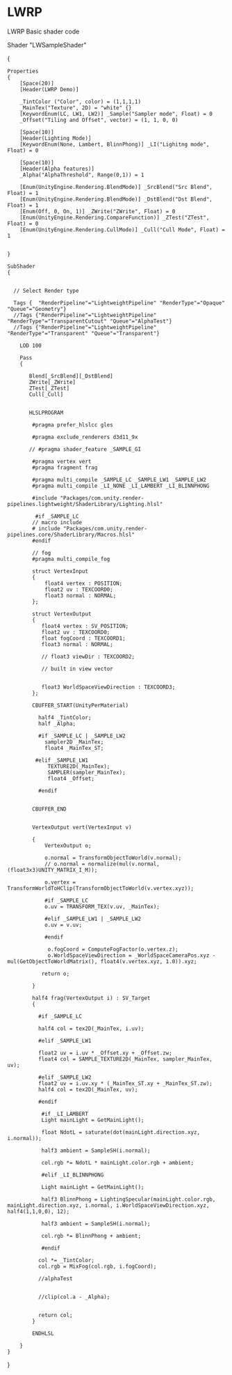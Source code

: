 # LWRP
LWRP Basic shader code


Shader "LWSampleShader"

{

    Properties
    {
        [Space(20)]
        [Header(LWRP Demo)]    

        _TintColor ("Color", color) = (1,1,1,1)
        _MainTex("Texture", 2D) = "white" {}
        [KeywordEnum(LC, LW1, LW2)] _Sample("Sampler mode", Float) = 0
        _Offset("Tiling and Offset", vector) = (1, 1, 0, 0)
       
        [Space(10)]
        [Header(Lighting Mode)]
        [KeywordEnum(None, Lambert, BlinnPhong)] _LI("Lighitng mode", Float) = 0

        [Space(10)]
        [Header(Alpha features)]
        _Alpha("AlphaThreshold", Range(0,1)) = 1

        [Enum(UnityEngine.Rendering.BlendMode)] _SrcBlend("Src Blend", Float) = 1
        [Enum(UnityEngine.Rendering.BlendMode)] _DstBlend("Dst Blend", Float) = 1
        [Enum(Off, 0, On, 1)] _ZWrite("ZWrite", Float) = 0
        [Enum(UnityEngine.Rendering.CompareFunction)] _ZTest("ZTest", Float) = 0
        [Enum(UnityEngine.Rendering.CullMode)] _Cull("Cull Mode", Float) = 1 


    }
    
    SubShader
    {
      

      // Select Render type

      Tags {  "RenderPipeline"="LightweightPipeline" "RenderType"="Opaque" "Queue"="Geometry"}
      //Tags {"RenderPipeline"="LightweightPipeline" "RenderType"="TransparentCutout" "Queue"="AlphaTest"}
      //Tags {"RenderPipeline"="LightweightPipeline" "RenderType"="Transparent" "Queue"="Transparent"}

        LOD 100

        Pass
        {
                      
           Blend[_SrcBlend][_DstBlend]
           ZWrite[_ZWrite]
           ZTest[_ZTest]
           Cull[_Cull]


           HLSLPROGRAM

            #pragma prefer_hlslcc gles

            #pragma exclude_renderers d3d11_9x

           // #pragma shader_feature _SAMPLE_GI   

            #pragma vertex vert
            #pragma fragment frag

            #pragma multi_compile _SAMPLE_LC _SAMPLE_LW1 _SAMPLE_LW2
            #pragma multi_compile _LI_NONE _LI_LAMBERT _LI_BLINNPHONG

            #include "Packages/com.unity.render-pipelines.lightweight/ShaderLibrary/Lighting.hlsl"

             #if _SAMPLE_LC
            // macro include
            # include "Packages/com.unity.render-pipelines.core/ShaderLibrary/Macros.hlsl"
            #endif
            
            // fog
            #pragma multi_compile_fog 

            struct VertexInput
            {
                float4 vertex : POSITION;
                float2 uv : TEXCOORD0;
                float3 normal : NORMAL;
            };

            struct VertexOutput
            {
               float4 vertex : SV_POSITION;
               float2 uv : TEXCOORD0;
               float fogCoord : TEXCOORD1;
               float3 normal : NORMAL;

               // float3 viewDir : TEXCOORD2;

               // built in view vector


               float3 WorldSpaceViewDirection : TEXCOORD3;
            };
             
            CBUFFER_START(UnityPerMaterial)

              half4 _TintColor;
              half _Alpha;

              #if _SAMPLE_LC | _SAMPLE_LW2
                sampler2D _MainTex;
                float4 _MainTex_ST;

             #elif _SAMPLE_LW1
                 TEXTURE2D(_MainTex);
                 SAMPLER(sampler_MainTex);
                 float4 _Offset;
              
              #endif     

               
            CBUFFER_END
                                  

            VertexOutput vert(VertexInput v)

            {
                VertexOutput o;       
    
                o.normal = TransformObjectToWorld(v.normal);
                // o.normal = normalize(mul(v.normal,(float3x3)UNITY_MATRIX_I_M));               

                o.vertex = TransformWorldToHClip(TransformObjectToWorld(v.vertex.xyz));

                #if _SAMPLE_LC                
                o.uv = TRANSFORM_TEX(v.uv, _MainTex);

                #elif _SAMPLE_LW1 | _SAMPLE_LW2     
                o.uv = v.uv;

                #endif

                 o.fogCoord = ComputeFogFactor(o.vertex.z);
                 o.WorldSpaceViewDirection = _WorldSpaceCameraPos.xyz - mul(GetObjectToWorldMatrix(), float4(v.vertex.xyz, 1.0)).xyz;

               return o;

            }

            half4 frag(VertexOutput i) : SV_Target
            {          
                 
              #if _SAMPLE_LC 
    
              half4 col = tex2D(_MainTex, i.uv);
                  
              #elif _SAMPLE_LW1

              float2 uv = i.uv * _Offset.xy + _Offset.zw;              
              float4 col = SAMPLE_TEXTURE2D(_MainTex, sampler_MainTex, uv);    
    
              #elif _SAMPLE_LW2
              float2 uv = i.uv.xy * (_MainTex_ST.xy + _MainTex_ST.zw);
              half4 col = tex2D(_MainTex, uv);
               
              #endif

               #if _LI_LAMBERT
               Light mainLight = GetMainLight();

               float NdotL = saturate(dot(mainLight.direction.xyz, i.normal));
               
               half3 ambient = SampleSH(i.normal);  
               
               col.rgb *= NdotL * mainLight.color.rgb + ambient;

               #elif _LI_BLINNPHONG

               Light mainLight = GetMainLight();

               half3 BlinnPhong = LightingSpecular(mainLight.color.rgb, mainLight.direction.xyz, i.normal, i.WorldSpaceViewDirection.xyz, half4(1,1,0,0), 12);

               half3 ambient = SampleSH(i.normal);  

               col.rgb *= BlinnPhong + ambient;

               #endif

              col *= _TintColor;
              col.rgb = MixFog(col.rgb, i.fogCoord);

              //alphaTest


              //clip(col.a - _Alpha);


              return col;              
            }

            ENDHLSL
    
        }
    }
}
